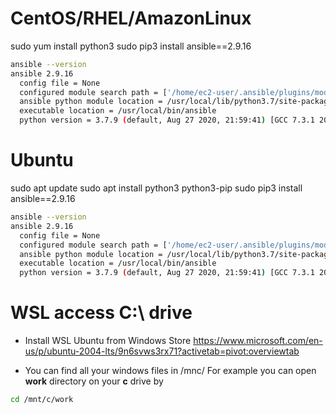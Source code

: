 # CentOS/RHEL/AmazonLinux
sudo yum install python3
sudo pip3 install ansible==2.9.16

```bash
ansible --version
ansible 2.9.16
  config file = None
  configured module search path = ['/home/ec2-user/.ansible/plugins/modules', '/usr/share/ansible/plugins/modules']
  ansible python module location = /usr/local/lib/python3.7/site-packages/ansible
  executable location = /usr/local/bin/ansible
  python version = 3.7.9 (default, Aug 27 2020, 21:59:41) [GCC 7.3.1 20180712 (Red Hat 7.3.1-9)]

```

# Ubuntu
sudo apt update
sudo apt install python3 python3-pip
sudo pip3 install ansible==2.9.16

```bash
ansible --version
ansible 2.9.16
  config file = None
  configured module search path = ['/home/ec2-user/.ansible/plugins/modules', '/usr/share/ansible/plugins/modules']
  ansible python module location = /usr/local/lib/python3.7/site-packages/ansible
  executable location = /usr/local/bin/ansible
  python version = 3.7.9 (default, Aug 27 2020, 21:59:41) [GCC 7.3.1 20180712 (Red Hat 7.3.1-9)]
```

# WSL access C:\ drive
* Install WSL Ubuntu from Windows Store
https://www.microsoft.com/en-us/p/ubuntu-2004-lts/9n6svws3rx71?activetab=pivot:overviewtab

* You can find all your windows files in /mnc/<drive>
For example you can open **work** directory on your **c** drive by 
```bash
cd /mnt/c/work
```